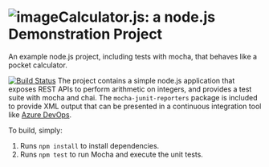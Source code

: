 ![image](https://github.com/MUHAMMAD-ABDUL-RAFAY/calculator/assets/86618279/eb27f3bb-59e5-43eb-925a-da1affa04730)Calculator.js: a node.js Demonstration Project
==============================================
An example node.js project, including tests with mocha, that behaves like
a pocket calculator.

[![Build Status](https://dev.azure.com/k200180/type%20Integrating%20External%20Source%20Control%20with%20Azure%20Pipelines/_apis/build/status%2FMUHAMMAD-ABDUL-RAFAY.calculator?branchName=master)](https://dev.azure.com/k200180/type%20Integrating%20External%20Source%20Control%20with%20Azure%20Pipelines/_build/latest?definitionId=4&branchName=master)
The project contains a simple node.js application that exposes REST APIs
to perform arithmetic on integers, and provides a test suite with mocha
and chai.  The `mocha-junit-reporters` package is included to provide XML
output that can be presented in a continuous integration tool like
[Azure DevOps](https://azure.com/devops).

To build, simply:

1. Runs `npm install` to install dependencies.
2. Runs `npm test` to run Mocha and execute the unit tests.

